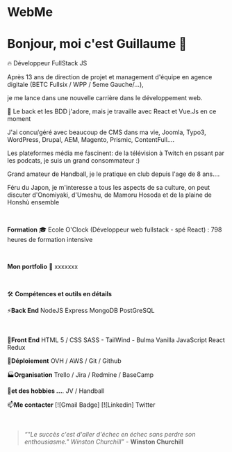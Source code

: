 # WebMe

# Bonjour, moi c'est Guillaume 👋

🔥 Développeur FullStack JS

Après 13 ans de direction de projet et management d'équipe en agence digitale (BETC Fullsix / WPP / 5eme Gauche/...), 

je me lance dans une nouvelle carrière dans le développement web.

🔬 Le back et les BDD j'adore, mais je travaille avec React et Vue.Js en ce moment

J'ai concu/géré avec beaucoup de CMS dans ma vie, Joomla, Typo3, WordPress, Drupal, AEM, Magento, Prismic, ContentFull....

Les plateformes média me fascinent: de la télévision à Twitch en pssant par les podcats, je suis un grand consommateur :) 

Grand amateur de Handball, je le pratique en club depuis l'age de 8 ans....

Féru du Japon, je m'interesse a tous les aspects de sa culture, on peut discuter d'Onomiyaki, d'Umeshu, de Mamoru Hosoda et de la plaine de Honshù ensemble

<br>

**Formation**
🎓 Ecole O'Clock (Développeur web fullstack - spé React) : 798 heures de formation intensive

<br>

**Mon portfolio**
📰 xxxxxxx

<br>

🛠 **Compétences et outils en détails**

⚡**Back End**
NodeJS
Express
MongoDB
PostGreSQL

<br>

💬**Front End**
HTML 5 / CSS
SASS - TailWind - Bulma
Vanilla JavaScript
React 
Redux

🔭**Déploiement**
OVH / AWS / Git / Github

🏭**Organisation**
Trello / Jira / Redmine / BaseCamp

👯**et des hobbies ...**.
JV / Handball 

 📫**Me contacter**
[![Gmail Badge]
[![Linkedin]
Twitter

<br>

> *“"Le succès c'est d'aller d'échec en échec sans perdre son enthousiasme." Winston Churchill”* - **Winston Churchill**
